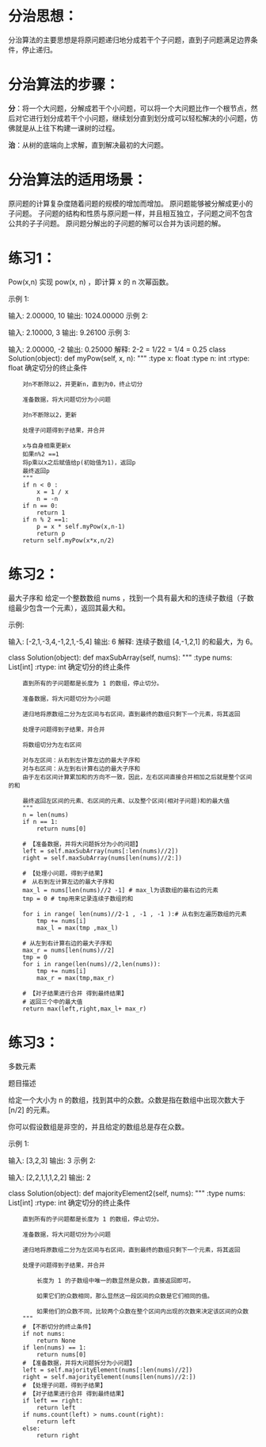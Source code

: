 # 分治思想：
分治算法的主要思想是将原问题递归地分成若干个子问题，直到子问题满足边界条件，停止递归。

# 分治算法的步骤：
 **分**：将一个大问题，分解成若干个小问题，可以将一个大问题比作一个根节点，然后对它进行划分成若干个小问题，继续划分直到划分成可以轻松解决的小问题，仿佛就是从上往下构建一课树的过程。
 
 **治**：从树的底端向上求解，直到解决最初的大问题。

# 分治算法的适用场景：
 原问题的计算复杂度随着问题的规模的增加而增加。
 原问题能够被分解成更小的子问题。
 子问题的结构和性质与原问题一样，并且相互独立，子问题之间不包含公共的子子问题。
 原问题分解出的子问题的解可以合并为该问题的解。

# 练习1：
Pow(x,n)
实现 pow(x, n) ，即计算 x 的 n 次幂函数。

示例 1:

输入: 2.00000, 10
输出: 1024.00000
示例 2:

输入: 2.10000, 3
输出: 9.26100
示例 3:

输入: 2.00000, -2
输出: 0.25000
解释: 2-2 = 1/22 = 1/4 = 0.25
  class Solution(object):
    def myPow(self, x, n):
        """
        :type x: float
        :type n: int
        :rtype: float
        确定切分的终止条件

        对n不断除以2，并更新n，直到为0，终止切分

        准备数据，将大问题切分为小问题

        对n不断除以2，更新

        处理子问题得到子结果，并合并

        x与自身相乘更新x
        如果n%2 ==1
        将p乘以x之后赋值给p(初始值为1)，返回p
        最终返回p
        """
        if n < 0 :
            x = 1 / x
            n = -n
        if n == 0:
            return 1
        if n % 2 ==1:
            p = x * self.myPow(x,n-1)
            return p
        return self.myPow(x*x,n/2)        
# 练习2：
最大子序和
给定一个整数数组 nums ，找到一个具有最大和的连续子数组（子数组最少包含一个元素），返回其最大和。

示例:

输入: [-2,1,-3,4,-1,2,1,-5,4]
输出: 6
解释: 连续子数组 [4,-1,2,1] 的和最大，为 6。

  class Solution(object):
    def maxSubArray(self, nums):
        """
        :type nums: List[int]
        :rtype: int
        确定切分的终止条件

        直到所有的子问题都是长度为 1 的数组，停止切分。

        准备数据，将大问题切分为小问题

        递归地将原数组二分为左区间与右区间，直到最终的数组只剩下一个元素，将其返回

        处理子问题得到子结果，并合并

        将数组切分为左右区间

        对与左区间：从右到左计算左边的最大子序和
        对与右区间：从左到右计算右边的最大子序和
        由于左右区间计算累加和的方向不一致，因此，左右区间直接合并相加之后就是整个区间的和

        最终返回左区间的元素、右区间的元素、以及整个区间(相对子问题)和的最大值
        """
        n = len(nums)
        if n == 1:
            return nums[0]

        # 【准备数据，并将大问题拆分为小的问题】
        left = self.maxSubArray(nums[:len(nums)//2])
        right = self.maxSubArray(nums[len(nums)//2:])

        # 【处理小问题，得到子结果】
        #　从右到左计算左边的最大子序和
        max_l = nums[len(nums)//2 -1] # max_l为该数组的最右边的元素
        tmp = 0 # tmp用来记录连续子数组的和
        
        for i in range( len(nums)//2-1 , -1 , -1 ):# 从右到左遍历数组的元素
            tmp += nums[i]
            max_l = max(tmp ,max_l)
            
        # 从左到右计算右边的最大子序和
        max_r = nums[len(nums)//2]
        tmp = 0
        for i in range(len(nums)//2,len(nums)):
            tmp += nums[i]
            max_r = max(tmp,max_r)
            
        # 【对子结果进行合并 得到最终结果】
        # 返回三个中的最大值
        return max(left,right,max_l+ max_r)

# 练习3：
多数元素

题目描述

给定一个大小为 n 的数组，找到其中的众数。众数是指在数组中出现次数大于 [n/2] 的元素。

你可以假设数组是非空的，并且给定的数组总是存在众数。

示例 1:

输入: [3,2,3]
输出: 3
示例 2:

输入: [2,2,1,1,1,2,2]
输出: 2

  class Solution(object):
    def majorityElement2(self, nums):
        """
        :type nums: List[int]
        :rtype: int
        确定切分的终止条件

        直到所有的子问题都是长度为 1 的数组，停止切分。

        准备数据，将大问题切分为小问题

        递归地将原数组二分为左区间与右区间，直到最终的数组只剩下一个元素，将其返回

        处理子问题得到子结果，并合并

            长度为 1 的子数组中唯一的数显然是众数，直接返回即可。

            如果它们的众数相同，那么显然这一段区间的众数是它们相同的值。

            如果他们的众数不同，比较两个众数在整个区间内出现的次数来决定该区间的众数
        """
        # 【不断切分的终止条件】
        if not nums:
            return None
        if len(nums) == 1:
            return nums[0]
        # 【准备数据，并将大问题拆分为小问题】
        left = self.majorityElement(nums[:len(nums)//2])
        right = self.majorityElement(nums[len(nums)//2:])
        # 【处理子问题，得到子结果】
        # 【对子结果进行合并 得到最终结果】
        if left == right:
            return left
        if nums.count(left) > nums.count(right):
            return left
        else:
            return right    

